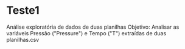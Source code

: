 # Teste1
Análise exploratória de dados de duas planilhas
Objetivo: Analisar as variáveis Pressão ("Pressure") e Tempo ("T") extraídas de duas planilhas.csv 
